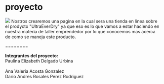 proyecto
========
<img src="http://paulinadelgado.com/utd.png">
Nostros crearemos una pagina en la cual sera una tienda en linea sobre el prodycto "UltraEverDry" ya que eso es lo que vamos a estar haciendo en nuestra materia de taller emprendedor por lo que conocemos mas acerca de como se maneja este producto.

========

<b>Integrantes del proyecto:</b>
<br>Paulina Elizabeth Delgado Urbina</br>
<br>Ana Valeria Acosta Gonzalez<br>
Dario Andres Rosales Perez Rodriguez
